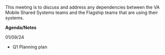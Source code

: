 This meeting is to discuss and address any dependencies between the VA Mobile Shared Systems teams and the Flagship teams that are using their systems.

**Agenda/Notes**

01/09/24
* Q1 Planning plan
